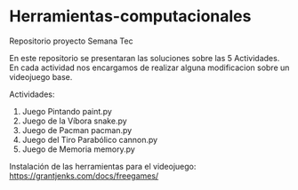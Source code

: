 # Herramientas-computacionales
Repositorio proyecto Semana Tec

En este repositorio se presentaran las soluciones sobre las 5 Actividades. En cada actividad nos encargamos de realizar alguna modificacion sobre un videojuego base. 

Actividades:
1. Juego Pintando               paint.py
2. Juego de la Víbora           snake.py
3. Juego de Pacman              pacman.py
4. Juego del Tiro Parabólico    cannon.py
5. Juego de Memoria             memory.py

Instalación de las herramientas para el videojuego:
https://grantjenks.com/docs/freegames/

